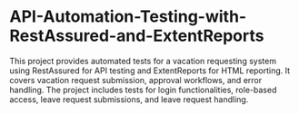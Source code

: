 # API-Automation-Testing-with-RestAssured-and-ExtentReports
This project provides automated tests for a vacation requesting system using RestAssured for API testing and ExtentReports for HTML reporting. It covers vacation request submission, approval workflows, and error handling. The project includes tests for login functionalities, role-based access, leave request submissions, and leave request handling.
